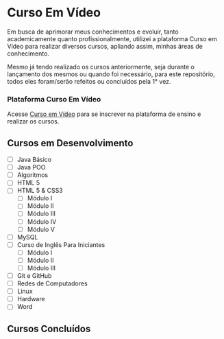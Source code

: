 # Curso Em Vídeo

Em busca de aprimorar meus conhecimentos e evoluir, tanto academicamente quanto profissionalmente, utilizei a plataforma Curso em Vídeo para realizar diversos cursos, apliando assim, minhas áreas de conhecimento. 

Mesmo já tendo realizado os cursos anteriormente, seja durante o lançamento dos mesmos ou quando foi necessário, para este repositório, todos eles foram/serão refeitos ou concluídos pela 1° vez.

### Plataforma Curso Em Vídeo

Acesse [Curso em Vídeo](cursoemvideo.com "Site Oficial") para se inscrever na plataforma de ensino e realizar os cursos.

## Cursos em Desenvolvimento

- [ ] Java Básico
- [ ] Java POO
- [ ] Algoritmos
- [ ] HTML 5
- [ ] HTML 5 & CSS3
    - [ ] Módulo I
    - [ ] Módulo II
    - [ ] Módulo III
    - [ ] Módulo IV
    - [ ] Módulo V
- [ ] MySQL
- [ ] Curso de Inglês Para Iniciantes
    - [ ] Módulo I
    - [ ] Módulo II
    - [ ] Módulo III
- [ ] Git e GitHub
- [ ] Redes de Computadores
- [ ] Linux
- [ ] Hardware
- [ ] Word

## Cursos Concluídos
